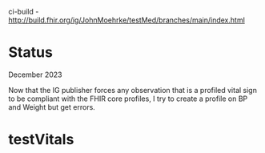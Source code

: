 ci-build - http://build.fhir.org/ig/JohnMoehrke/testMed/branches/main/index.html

# Status

December 2023

Now that the IG publisher forces any observation that is a profiled vital sign to be compliant with the FHIR core profiles, I try to create a profile on BP and Weight but get errors.

# testVitals

